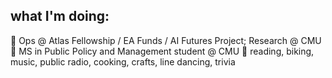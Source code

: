 ## what I'm doing:

💼 Ops @ Atlas Fellowship / EA Funds / AI Futures Project; Research @ CMU
🏫 MS in Public Policy and Management student @ CMU
🤸 reading, biking, music, public radio, cooking, crafts, line dancing, trivia
